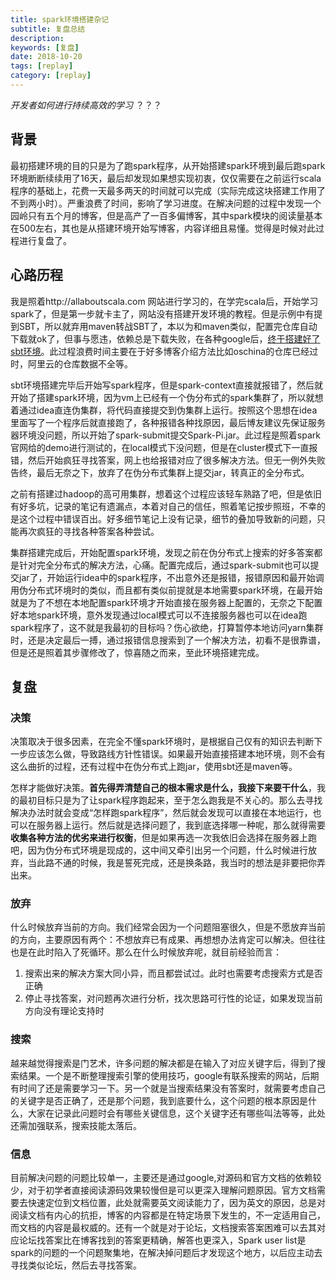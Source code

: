 ```yaml
---
title: spark环境搭建杂记
subtitle: 复盘总结
description: 
keywords: [复盘]
date: 2018-10-20
tags: [replay]
category: [replay]
---
```


*开发者如何进行持续高效的学习* ？？？

## 背景

最初搭建环境的目的只是为了跑spark程序，从开始搭建spark环境到最后跑spark环境断断续续用了16天，最后却发现如果想实现初衷，仅仅需要在之前运行scala程序的基础上，花费一天最多两天的时间就可以完成（实际完成这块搭建工作用了不到两小时）。严重浪费了时间，影响了学习进度。在解决问题的过程中发现一个园岭只有五个月的博客，但是高产了一百多偏博客，其中spark模块的阅读量基本在500左右，其也是从搭建环境开始写博客，内容详细且易懂。觉得是时候对此过程进行复盘了。

## 心路历程

我是照着http://allaboutscala.com 网站进行学习的，在学完scala后，开始学习spark了，但是第一步就卡主了，网站没有搭建开发环境的教程。但是示例中有提到SBT，所以就弃用maven转战SBT了，本以为和maven类似，配置完仓库自动下载就ok了，但事与愿违，依赖总是下载失败，在各种google后，[终于搭建好了sbt环境](https://sustcoder.github.io/2018/09/13/sbt%E5%85%A5%E9%97%A8/)。此过程浪费时间主要在于好多博客介绍方法比如oschina的仓库已经过时，阿里云的仓库数据不全等。

sbt环境搭建完毕后开始写spark程序，但是spark-context直接就报错了，然后就开始了搭建spark环境，因为vm上已经有一个伪分布式的spark集群了，所以就想着通过idea直连伪集群，将代码直接提交到伪集群上运行。按照这个思想在idea里面写了一个程序后就直接跑了，各种报错各种找原因，最后博友建议先保证服务器环境没问题，所以开始了spark-submit提交Spark-Pi.jar。此过程是照着spark官网给的demo进行测试的，在local模式下没问题，但是在cluster模式下一直报错，然后开始疯狂寻找答案，网上也给报错对应了很多解决方法。但无一例外失败告终，最后无奈之下，放弃了在伪分布式集群上提交jar，转真正的全分布式。

之前有搭建过hadoop的高可用集群，想着这个过程应该轻车熟路了吧，但是依旧有好多坑，记录的笔记有遗漏点，本着对自己的信任，照着笔记按步照班，不幸的是这个过程中错误百出。好多细节笔记上没有记录，细节的叠加导致新的问题，只能再次疯狂的寻找各种答案各种尝试。

集群搭建完成后，开始配置spark环境，发现之前在伪分布式上搜索的好多答案都是针对完全分布式的解决方法，心痛。配置完成后，通过spark-submit也可以提交jar了，开始运行idea中的spark程序，不出意外还是报错，报错原因和最开始调用伪分布式环境时的类似，而且都有类似前提就是本地需要spark环境，在最开始就是为了不想在本地配置spark环境才开始直接在服务器上配置的，无奈之下配置好本地spark环境，意外发现通过local模式可以不连接服务器也可以在idea跑spark程序了，这不就是我最初的目标吗？伤心欲绝，打算暂停本地访问yarn集群时，还是决定最后一搏，通过报错信息搜索到了一个解决方法，初看不是很靠谱，但是还是照着其步骤修改了，惊喜随之而来，至此环境搭建完成。

## 复盘

### 决策

决策取决于很多因素，在完全不懂spark环境时，是根据自己仅有的知识去判断下一步应该怎么做，导致路线方针性错误。如果最开始直接搭建本地环境，则不会有这么曲折的过程，还有过程中在伪分布式上跑jar，使用sbt还是maven等。

怎样才能做好决策。**首先得弄清楚自己的根本需求是什么，我接下来要干什么**，我的最初目标只是为了让spark程序跑起来，至于怎么跑我是不关心的。那么去寻找解决办法时就会变成“怎样跑spark程序”，然后就会发现可以直接在本地运行，也可以在服务器上运行。然后就是选择问题了，我到底选择哪一种呢，那么就得需要**收集各种方法的优劣来进行权衡**，但是如果再选一次我依旧会选择在服务器上跑吧，因为伪分布式环境是现成的，这中间又牵引出另一个问题，什么时候进行放弃，当此路不通的时候，我是誓死完成，还是换条路，我当时的想法是非要把你弄出来。

### 放弃

什么时候放弃当前的方向。我们经常会因为一个问题阻塞很久，但是不愿放弃当前的方向，主要原因有两个：不想放弃已有成果、再想想办法肯定可以解决。但往往也是在此时陷入了死循环。那么在什么时候放弃呢，就目前经验而言：

1. 搜索出来的解决方案大同小异，而且都尝试过。此时也需要考虑搜索方式是否正确
2. 停止寻找答案，对问题再次进行分析，找次思路可行性的论证，如果发现当前方向没有理论支持时

### 搜索

越来越觉得搜索是门艺术，许多问题的解决都是在输入了对应关键字后，得到了搜索结果。一个是不断整理搜索引擎的使用技巧，google有联系搜索的网站，后期有时间了还是需要学习一下。另一个就是当搜索结果没有答案时，就需要考虑自己的关键字是否正确了，还是那个问题，我到底要什么，这个问题的根本原因是什么，大家在记录此问题时会有哪些关键信息，这个关键字还有哪些叫法等等，此处还需加强联系，搜索技能太落后。

### 信息

目前解决问题的问题比较单一，主要还是通过google,对源码和官方文档的依赖较少，对于初学者直接阅读源码效果较慢但是可以更深入理解问题原因。官方文档需要去快速定位到文档位置，此处就需要英文阅读能力了，因为英文的原因，总是对阅读文档有内心的抗拒，博客的内容都是在特定场景下发生的，不一定适用自己，而文档的内容是最权威的。还有一个就是对于论坛，文档搜索答案困难可以去其对应论坛找答案比在博客找到的答案更精确，解答也更深入，Spark user list是spark的问题的一个问题聚集地，在解决掉问题后才发现这个地方，以后应主动去寻找类似论坛，然后去寻找答案。
